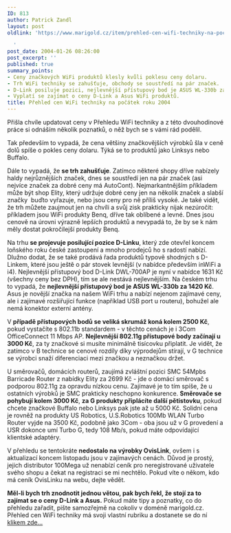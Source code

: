 ```yaml
---
ID: 813
author: Patrick Zandl
layout: post
oldlink: 'https://www.marigold.cz/item/prehled-cen-wifi-techniky-na-pocatek-roku-2004

  '
post_date: 2004-01-26 08:26:00
post_excerpt: ''
published: true
summary_points:
- Ceny značkových WiFi produktů klesly kvůli poklesu ceny dolaru.
- Trh WiFi techniky se zahušťuje, obchody se soustředí na pár značek.
- D-Link posiluje pozici, nejlevnější přístupový bod je ASUS WL-330b za 1420 Kč.
- Vyplatí se zajímat o ceny D-Link a Asus WiFi produktů.
title: Přehled cen WiFi techniky na počátek roku 2004
---
```


<p>
Přišla chvíle updatovat ceny v Přehledu WiFi techniky a z této dvouhodinové práce si odnáším několik poznatků, o něž bych se s vámi rád podělil. </p>

<p>
Tak především to vypadá, že cena většiny značkovějších výrobků šla v ceně dolů spíše o pokles ceny dolaru. Týká se to produktů jako Linksys nebo Buffalo. </p>

<p>
Dále to vypadá, že <STRONG>se trh zahušťuje</STRONG>. Zatímco některé shopy dříve nabízely haldy nejrůznějších značek, dnes se soustředí jen na pár značek (asi nejvíce značek za dobré ceny má AutoCont). Nejmarkantnějším příkladem může být shop Elity, který udržuje dobré ceny jen na několik značek a slabší značky&#160; buďto vyřazuje, nebo jsou ceny pro ně příliš vysoké. Je také vidět, že trh můžete zaujmout jen na chvíli a svůj zisk prakticky nijak nezúročit: příkladem jsou WiFi produkty Benq, dříve tak oblíbené a levné. Dnes jsou cenově na úrovni výrazně lepších produktů a nevypadá to, že by se k nám měly dostat pokročilejší produkty Benq. </p>

<p>
Na trhu <STRONG>se projevuje posilující pozice D-Linku</STRONG>, který zde otevřel koncem loňského roku české zastoupení a mnoho prodejců ho s radostí nabízí. Dlužno dodat, že se také prodává řada produktů typově shodných s D-Linkem, které jsou ještě o pár stovek levnější (v nabídce především inWiFi a i4). Nejlevnější přístupový bod D-Link DWL-700AP je nyní v nabídce 1631 Kč (všechny ceny bez DPH), tím se ale nestává nejlevnějším. Na českém trhu to vypadá, že <STRONG>nejlevnější přístupový bod je ASUS WL-330b za 1420 Kč</STRONG>. Asus je novější značka na našem WiFi trhu a nabízí nejenom zajímavé ceny, ale i zajímavé rozšiřující funkce (například USB port u routeru), bohužel ale nemá konektor externí antény. </p>

<p>
V <STRONG>případě přístupových bodů se veliká skrumáž koná kolem 2500 Kč</STRONG>, pokud vystačíte s 802.11b standardem - v těchto cenách je i 3Com OfficeConnect 11 Mbps AP. <STRONG>Nejlevnější 802.11g přístupové body začínají u 3000 Kč</STRONG>, za ty značkové si musíte minimálně tisícovku připlatit. Je vidět, že zatímco v B technice se cenové rozdíly díky výprodejům stírají, v G technice se výrobci snaží diferenciaci mezi značkou a neznačkou držet. </p>

<p>
U směrovačů, domácích routerů, zaujímá zvláštní pozici SMC 54Mpbs Barricade Router z nabídky Elity za 2699 Kč - jde o domácí směrovač s podporou 802.11g za opravdu nízkou cenu. Zajímavé je to tím spíše, že u ostatních výrobků je SMC prakticky neschopno konkurence. <STRONG>Směrovače se pohybují kolem 3000 Kč</STRONG>, <STRONG>za G produkty připlácíte další pětistovku</STRONG>, pokud chcete značkové Buffalo nebo Linksys pak jste až u 5000 Kč. Solidní cena je rovněž na produkty US Robotics, U.S.Robotics 100Mb WLAN Turbo Router vyjde na 3500 Kč, podobně jako 3Com - oba jsou už v G provedení a USR dokonce umí Turbo G, tedy 108 Mb/s, pokud máte odpovídající klientské adaptéry. </p>

<p>
V přehledu se tentokráte <STRONG>nedostalo na výrobky OvisLink</STRONG>, ovšem i s aktualizací koncem listopadu jsou v zajímavých cenách. Důvod je prostý, jejich distributor 100Mega už nenabízí ceník pro neregistrované uživatele svého shopu a čekat na registraci se mi nechtělo. Pokud víte o někom, kdo má ceník OvisLinku na webu, dejte vědět. </p>

<p>
<STRONG>Měl-li bych trh znodnotit jednou větou, pak bych řekl, že stojí za to zajímat se o ceny D-Link a Asus.</STRONG> Pokud máte tipy a poznatky, co do přehledu zařadit, pište samozřejmě na cokoliv v doméně marigold.cz. Přehled cen WiFi techniky má svoji vlastní rubriku a dostanete se do ní <A href="/prehledwifi/">klikem zde...</A></p>